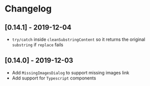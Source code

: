 # Changelog
## [0.14.1] - 2019-12-04
- `try/catch` inside `cleanSubstringContent` so it returns the original `substring` if `replace` fails

## [0.14.0] - 2019-12-03
- Add `MissingImagesDialog` to support missing images link
- Add support for `Typescript` components